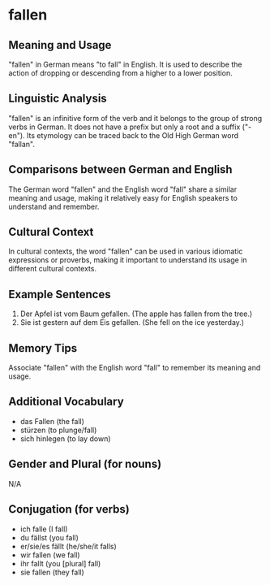 # fallen
## Meaning and Usage
"fallen" in German means "to fall" in English. It is used to describe the action of dropping or descending from a higher to a lower position.

## Linguistic Analysis
"fallen" is an infinitive form of the verb and it belongs to the group of strong verbs in German. It does not have a prefix but only a root and a suffix ("-en"). Its etymology can be traced back to the Old High German word "fallan".

## Comparisons between German and English
The German word "fallen" and the English word "fall" share a similar meaning and usage, making it relatively easy for English speakers to understand and remember.

## Cultural Context
In cultural contexts, the word "fallen" can be used in various idiomatic expressions or proverbs, making it important to understand its usage in different cultural contexts.

## Example Sentences
1. Der Apfel ist vom Baum gefallen. (The apple has fallen from the tree.)
2. Sie ist gestern auf dem Eis gefallen. (She fell on the ice yesterday.)

## Memory Tips
Associate "fallen" with the English word "fall" to remember its meaning and usage.

## Additional Vocabulary
- das Fallen (the fall)
- stürzen (to plunge/fall)
- sich hinlegen (to lay down)

## Gender and Plural (for nouns)
N/A

## Conjugation (for verbs)
- ich falle (I fall)
- du fällst (you fall)
- er/sie/es fällt (he/she/it falls)
- wir fallen (we fall)
- ihr fallt (you [plural] fall)
- sie fallen (they fall)